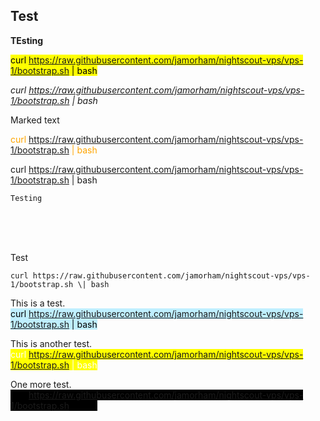 ## Test  
  
**TEsting**  
  
<mark>curl https://raw.githubusercontent.com/jamorham/nightscout-vps/vps-1/bootstrap.sh | bash</mark>  
  
*curl https://raw.githubusercontent.com/jamorham/nightscout-vps/vps-1/bootstrap.sh \| bash*  
  
<span style="background-color: #4F4F4F color: #fFfFfF">Marked text</span>   
  
<span style="color:orange">curl https://raw.githubusercontent.com/jamorham/nightscout-vps/vps-1/bootstrap.sh | bash</span>  
  
<span style="backgroun-color:orange"> curl https://raw.githubusercontent.com/jamorham/nightscout-vps/vps-1/bootstrap.sh | bash </span>  
  
```
Testing
```
  
<br/>    
<br/>   
<br/>   
  
  
Test  
  
```
curl https://raw.githubusercontent.com/jamorham/nightscout-vps/vps-1/bootstrap.sh \| bash
```  
  
This is a test.    
<mark style="background-color: #bFeFff"> curl https://raw.githubusercontent.com/jamorham/nightscout-vps/vps-1/bootstrap.sh | bash </mark>  
  
This is another test.    
<mark style="color: #fFfFff"> curl https://raw.githubusercontent.com/jamorham/nightscout-vps/vps-1/bootstrap.sh | bash </mark>  
  
One more test.    
<mark style="background-color: #000000"> curl https://raw.githubusercontent.com/jamorham/nightscout-vps/vps-1/bootstrap.sh | bash </mark>   
  
